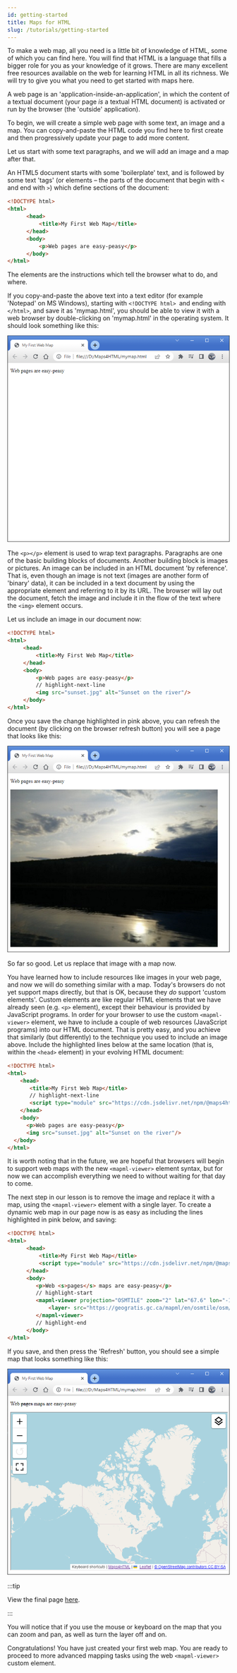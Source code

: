 ```yaml
---
id: getting-started
title: Maps for HTML
slug: /tutorials/getting-started
---
```


To make a web map, all you need is a little bit of knowledge of HTML, some of which you can find here.  You will find that HTML is a language that fills a bigger role for you as your knowledge of it grows.  There are many excellent free resources available on the web for learning HTML in all its richness.  We will try to give you what you need to get started with maps here.

A web page is an 'application-inside-an-application', in which the content of a textual document (your page *is* a textual HTML document) is activated or run by the browser (the 'outside' application).

To begin, we will create a simple web page with some text, an image and a map.  You can copy-and-paste the HTML code you find here to first create and then progressively update your page to add more content.

Let us start with some text paragraphs, and we will add an image and a map after that.

An HTML5 document starts with some 'boilerplate' text, and is followed by some text 'tags' (or elements – the parts of the document that begin with `<` and end with `>`) which define sections of the document:

```html
<!DOCTYPE html>
<html>
      <head>
          <title>My First Web Map</title>  
      </head>
      <body>    
          <p>Web pages are easy-peasy</p>  
      </body>
</html>
```

The elements are the instructions which tell the browser what to do, and where.

If you copy-and-paste the above text into a text editor (for example 'Notepad' on MS Windows), starting with `<!DOCTYPE html> `and ending with `</html>`, and save it as 'mymap.html', you should be able to view it with a web browser by double-clicking on 'mymap.html' in the operating system. It should look something like this:

![Web pages are easy peasy](../assets/img/web_pages_are_easy_peasy_en.png)

The `<p></p>` element is used to wrap text paragraphs. Paragraphs are one of the basic building blocks of documents. Another building block is images or pictures. An image can be included in an HTML document 'by reference'. That is, even though an image is not text (images are another form of 'binary' data), it can be included in a text document by using the appropriate element and referring to it by its URL. The browser will lay out the document, fetch the image and include it in the flow of the text where the `<img>` element occurs.

Let us include an image in our document now:

```html
<!DOCTYPE html>
<html>
     <head>    
         <title>My First Web Map</title>
     </head>  
     <body>
         <p>Web pages are easy-peasy</p>
		 // highlight-next-line
         <img src="sunset.jpg" alt="Sunset on the river"/>  
     </body>
</html>
```

Once you save the change highlighted in pink above, you can refresh the document (by clicking on the browser refresh button) you will see a page that looks like this:

![Web images are easy peasy](../assets/img/web_images_are_easy_peasy_en.png)

So far so good. Let us replace that image with a map now.

You have learned how to include resources like images in your web page, and now we will do something similar with a map. Today's browsers do not yet support maps directly, but that is OK, because they *do* support 'custom elements'. Custom elements are like regular HTML elements that we have already seen (e.g. `<p>` element), except their behaviour is provided by JavaScript programs. In order for your browser to use the custom `<mapml-viewer>` element, we have to include a couple of web resources (JavaScript programs) into our HTML document. That is pretty easy, and you achieve that similarly (but differently) to the technique you used to include an image above. Include the highlighted lines below at the same location (that is, within the `<head>` element) in your evolving HTML document:

```html
<!DOCTYPE html>
<html>
    <head>
       <title>My First Web Map</title>
	   // highlight-next-line
       <script type="module" src="https://cdn.jsdelivr.net/npm/@maps4html/web-map-custom-element/dist/mapml-viewer.js" crossorigin></script>
    </head>
    <body>
      <p>Web pages are easy-peasy</p>
      <img src="sunset.jpg" alt="Sunset on the river"/>
  </body>
</html>
```

It is worth noting that in the future, we are hopeful that browsers will begin to support web maps with the new `<mapml-viewer>` element syntax, but for now we can accomplish everything we need to without waiting for that day to come.

The next step in our lesson is to remove the image and replace it with a map, using the `<mapml-viewer>` element with a single layer. To create a dynamic web map in our page now is as easy as including the lines highlighted in pink below, and saving:

```html
<!DOCTYPE html>
<html>
      <head>
          <title>My First Web Map</title>
          <script type="module" src="https://cdn.jsdelivr.net/npm/@maps4html/web-map-custom-element/dist/mapml-viewer.js" crossorigin></script>
      </head>
      <body>
         <p>Web <s>pages</s> maps are easy-peasy</p>
		 // highlight-start
         <mapml-viewer projection="OSMTILE" zoom="2" lat="67.6" lon="-100.9" width="400" height="300" controls>
             <layer- src="https://geogratis.gc.ca/mapml/en/osmtile/osm/" label="Open Street Map" checked ></layer->
         </mapml-viewer>
		 // highlight-end
      </body>
</html>
```

If you save, and then press the 'Refresh' button, you should see a simple map that looks something like this:

![Web maps are easy peasy](../assets/img/web_maps_are_easy_peasy_en.png)

:::tip

View the final page [here](https://maps4html.org/web-map-doc/demo/Tutorial/Getting%20Started/).

:::

You will notice that if you use the mouse or keyboard on the map that you can zoom and pan, as well as turn the layer off and on.

Congratulations! You have just created your first web map. You are ready to proceed to more advanced mapping tasks using the web `<mapml-viewer>` custom element.